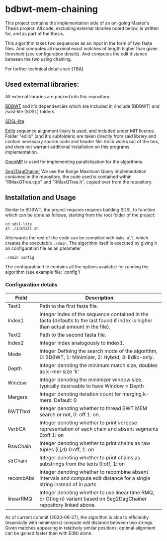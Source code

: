 # bdbwt-mem-chaining
This project contains the implementation side of an on-going Master's Thesis project. All code, excluding external libraries noted below, is written for, and as part of the thesis.

This algorithm takes two sequences as an input in the form of two fasta files. And computes all maximal exact matches of length higher than given threshold (see configuration details). And computes the edit distance between the two using chaining.

For further technical details see [TBA]
## Used external libraries:
All external libraries are packed into this repository.

[BDBWT](https://github.com/algbio/bdbwt) and it's dependencies which are included in /include (BDBWT) and /sdsl-lite (SDSL) folders.

[SDSL-lite](https://github.com/simongog/sdsl-lite)

[Edlib](https://github.com/Martinsos/edlib) sequence alignment libary is used, and included under MIT licence. Folder "edlib" (and it's subfolders) are taken directly from said library and contain necessary source code and header file. Edlib works out of the box, and does not warrant additional  installation on this programs implementation.

[OpenMP](https://www.openmp.org//) is used for implementing parallelization for the algorithms.

[Seg2DagChainer](https://github.com/Anna-Kuosmanen/Seq2DagChainer/) We use the Range Maximum Query implementation contained in the repository, the code used is contained within "RMaxQTree.cpp" and "RMaxQTree.h", copied over from the repository.

## Installation and Usage
Similar to BDBWT, the project requires requires building SDSL to function which can be done as follows, starting from the root folder of the project:
```
cd sdsl-lite
sh ./install.sh
```
Afterwards the rest of the code can be compiled with `make all`, which creates the executable `.\main`. The algorithm itself is executed by giving it an configuration file as an parameter
```
./main config
```
The configuration file contains all the options available for running the algorithm (see example file: 'config')
### Configuration details
| Field     | Description  
| -  |- 
| Text1     | Path to the first fasta file.                                                                                                        |
| Index1    | Integer Index of the sequence contained in the fasta (defaults to the last found if index is higher than actual amount in the file). |
| Text2     | Path to the second fasta file.                                                                                                       |
| Index2    | Integer index analogously to index1.                                                                                                 |
| Mode      | Integer Defining the search mode of the algorithm, 0: BDBWT, 1: Minimizer, 2: Hybrid, 3: Edlib-only.                                 |
| Depth     | Integer denoting the minimum match size, doubles as k-mer size 'k'                                                                   |
| Window    | Integer denoting the minimizer window size, typically desireable to have Window = Depth                                              |
| Mergers   | Integer denoting iteration count for merging k-mers. Default: 0                                                                      |
| BWTThrd   | Integer denoting whether to thread BWT MEM search or not, 0: off 1: on.                                                              |
| VerbCA    | Integer denoting whether to print verbose representation of each chain and absent segments 0:off 1: on                               |
| RawChain  | Integer denoting whether to print chains as raw tuples (i,j,d) 0:off, 1: on                                                          |
| strChain  | Integer denoting whether to print chains as substrings from the texts 0:off, 1: on                                                   |
| recombAbs | Integer denoting whether to recombine absent intervals and compute edit distance for a single string instead of in parts             |
| linearRMQ | Integer denoting whether to use linear time RMQ, or O(log n) variant based on Seg2DagChainer repository linked above.                |


As of current commit (2020-08-27), the algorithm is able to efficiently (especially with minimizers) compute edit distance between two strings. Given matches appearing in relatively similar positions, optimal alignment can be gained faster than with Edlib alone.
